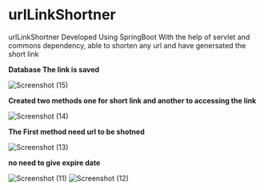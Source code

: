 # urlLinkShortner
urlLinkShortner Developed Using SpringBoot With the help of servlet and commons dependency, able to shorten any url and have genersated the short link


**Database The link is saved**

![Screenshot (15)](https://user-images.githubusercontent.com/57911117/198003840-7e4feca5-e5e7-468f-9e38-f15e6b113be3.png)

**Created two methods one for short link and another to accessing the link**


![Screenshot (14)](https://user-images.githubusercontent.com/57911117/198003984-729566b3-1a91-49fa-8883-e77188f1bed5.png)


**The First method need url to be shotned**


![Screenshot (13)](https://user-images.githubusercontent.com/57911117/198004100-4c43ff5a-2d86-4ef8-8862-741869df12c3.png)

**no need to give expire date**

![Screenshot (11)](https://user-images.githubusercontent.com/57911117/198004263-1847d18b-e1c4-42eb-9ab2-ab1c150936ca.png)
![Screenshot (12)](https://user-images.githubusercontent.com/57911117/198004276-c908396c-704a-46bd-afd0-bbc167f63607.png)
